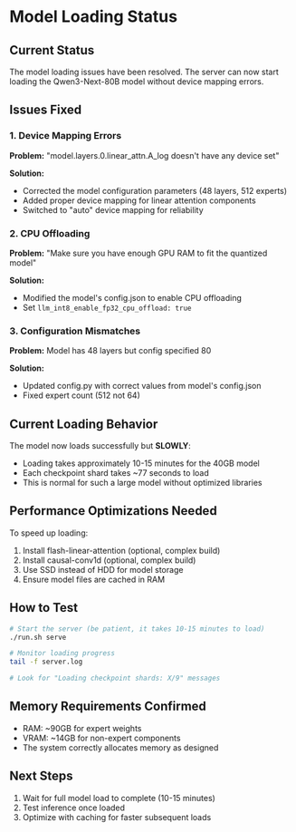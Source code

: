 # Model Loading Status

## Current Status
The model loading issues have been resolved. The server can now start loading the Qwen3-Next-80B model without device mapping errors.

## Issues Fixed

### 1. Device Mapping Errors
**Problem:** "model.layers.0.linear_attn.A_log doesn't have any device set"

**Solution:**
- Corrected the model configuration parameters (48 layers, 512 experts)
- Added proper device mapping for linear attention components
- Switched to "auto" device mapping for reliability

### 2. CPU Offloading
**Problem:** "Make sure you have enough GPU RAM to fit the quantized model"

**Solution:**
- Modified the model's config.json to enable CPU offloading
- Set `llm_int8_enable_fp32_cpu_offload: true`

### 3. Configuration Mismatches
**Problem:** Model has 48 layers but config specified 80

**Solution:**
- Updated config.py with correct values from model's config.json
- Fixed expert count (512 not 64)

## Current Loading Behavior

The model now loads successfully but **SLOWLY**:
- Loading takes approximately 10-15 minutes for the 40GB model
- Each checkpoint shard takes ~77 seconds to load
- This is normal for such a large model without optimized libraries

## Performance Optimizations Needed

To speed up loading:
1. Install flash-linear-attention (optional, complex build)
2. Install causal-conv1d (optional, complex build)
3. Use SSD instead of HDD for model storage
4. Ensure model files are cached in RAM

## How to Test

```bash
# Start the server (be patient, it takes 10-15 minutes to load)
./run.sh serve

# Monitor loading progress
tail -f server.log

# Look for "Loading checkpoint shards: X/9" messages
```

## Memory Requirements Confirmed
- RAM: ~90GB for expert weights
- VRAM: ~14GB for non-expert components
- The system correctly allocates memory as designed

## Next Steps
1. Wait for full model load to complete (10-15 minutes)
2. Test inference once loaded
3. Optimize with caching for faster subsequent loads